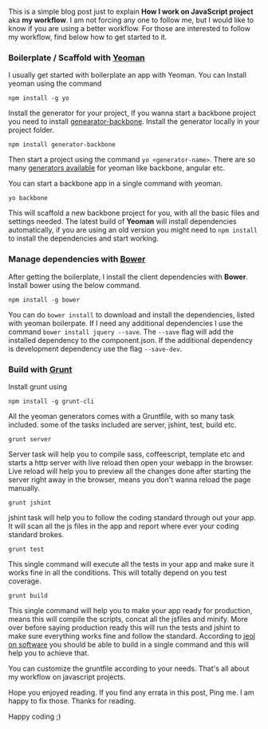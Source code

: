 This is a simple blog post just to explain **How I work on JavaScript project** aka **my workflow**. I am not forcing any one to follow me, but I would like to know if you are using a better workflow. For those are interested to follow my workflow, find below how to get started to it.

### Boilerplate / Scaffold with [Yeoman](http://yeoman.io)

I usually get started with boilerplate an app with Yeoman. You can Install yeoman using the command

`npm install -g yo`

Install the generator for your project, If you wanna start a backbone project you need to install [genearator-backbone](https://github.com/yeoman/generator-backbone). Install the generator locally in your project folder.

`npm install generator-backbone`

Then start a project using the command `yo <generator-name>`. There are so many [generators available](https://npmjs.org/browse/keyword/yeoman-generator) for yeoman like backbone, angular etc.

You can start a backbone app in a single command with yeoman.

`yo backbone`

This will scaffold a new backbone project for you, with all the basic files and settings needed. The latest build of **Yeoman** will install dependencies automatically, if you are using an old version you might need to `npm install` to install the dependencies and start working.

### Manage dependencies with [Bower](http://bower.io)

After getting the boilerplate, I install the client dependencies with **Bower**. Install bower using the below command.

`npm install -g bower`

You can do `bower install` to download and install the dependencies, listed with yeoman boilerpate. If I need any additional dependencies I use the command `bower install jquery --save`. The `--save` flag will add the installed dependency to the component.json. If the additional dependency is development dependency use the flag `--save-dev`.

### Build with [Grunt](http://gruntjs.com)

Install grunt using

`npm install -g grunt-cli`

All the yeoman generators comes with a Gruntfile, with so many task included. some of the tasks included are server, jshint, test, build etc.

`grunt server`

Server task will help you to compile sass, coffeescript, template etc and starts a http server with live reload then open your webapp in the browser. Live reload will help you to preview all the changes done after starting the server right away in the browser, means you don't wanna reload the page manually.

`grunt jshint`

jshint task will help you to follow the coding standard through out your app. It will scan all the js files in the app and report where ever your coding standard brokes.

`grunt test`

This single command will execute all the tests in your app and make sure it works fine in all the conditions. This will totally depend on you test coverage.

`grunt build`

This single command will help you to make your app ready for production, means this will compile the scripts, concat all the jsfiles and minify. More over before saying production ready this will run the tests and jshint to make sure everything works fine and follow the standard. According to [jeol on software](http://www.joelonsoftware.com/articles/fog0000000043.html) you should be able to build in a single command and this will help you to achieve that.

You can customize the gruntfile according to your needs. That's all about my workflow on javascript projects.

Hope you enjoyed reading. If you find any errata in this post, Ping me. I am happy to fix those. Thanks for reading.

Happy coding ;)
